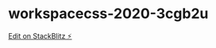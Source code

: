 # workspacecss-2020-3cgb2u

[Edit on StackBlitz ⚡️](https://stackblitz.com/edit/workspacecss-2020-3cgb2u)